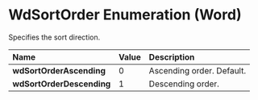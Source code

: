 
# WdSortOrder Enumeration (Word)

Specifies the sort direction.



|**Name**|**Value**|**Description**|
|:-----|:-----|:-----|
|**wdSortOrderAscending**|0|Ascending order. Default.|
|**wdSortOrderDescending**|1|Descending order.|
